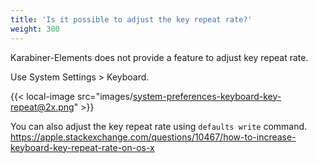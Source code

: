 ```yaml
---
title: 'Is it possible to adjust the key repeat rate?'
weight: 300
---
```


Karabiner-Elements does not provide a feature to adjust key repeat rate.

Use System Settings > Keyboard.

{{< local-image src="images/system-preferences-keyboard-key-repeat@2x.png" >}}

You can also adjust the key repeat rate using `defaults write` command.
<https://apple.stackexchange.com/questions/10467/how-to-increase-keyboard-key-repeat-rate-on-os-x>
